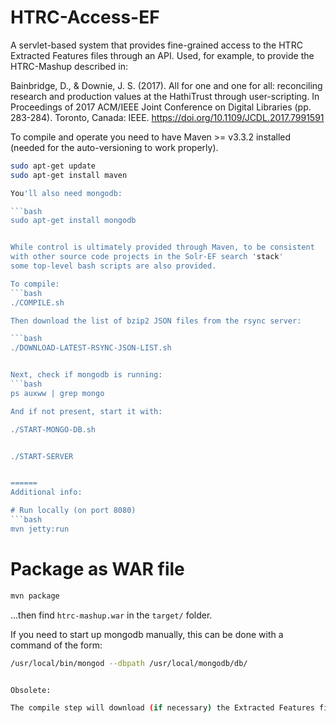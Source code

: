 # HTRC-Access-EF

A servlet-based system that provides fine-grained access to the HTRC Extracted
Features files through an API.  Used, for example, to provide the HTRC-Mashup
described in:

  Bainbridge, D., & Downie, J. S. (2017). All for one and one for all:
  reconciling research and production values at the HathiTrust through
  user-scripting. In Proceedings of 2017 ACM/IEEE Joint Conference on
  Digital Libraries (pp. 283-284). Toronto, Canada:
  IEEE. https://doi.org/10.1109/JCDL.2017.7991591

To compile and operate you need to have Maven >= v3.3.2 installed
(needed for the auto-versioning to work properly).

```bash
sudo apt-get update
sudo apt-get install maven

You'll also need mongodb:

```bash
sudo apt-get install mongodb


While control is ultimately provided through Maven, to be consistent
with other source code projects in the Solr-EF search 'stack'
some top-level bash scripts are also provided.

To compile:
```bash
./COMPILE.sh

Then download the list of bzip2 JSON files from the rsync server:

```bash
./DOWNLOAD-LATEST-RSYNC-JSON-LIST.sh


Next, check if mongodb is running:
```bash
ps auxww | grep mongo

And if not present, start it with:

./START-MONGO-DB.sh


./START-SERVER


======
Additional info:

# Run locally (on port 8080)
```bash
mvn jetty:run
```
# Package as WAR file
```bash
mvn package
```
...then find `htrc-mashup.war` in the `target/` folder.

If you need to start up mongodb manually, this can be done with a command
of the form:
```bash
/usr/local/bin/mongod --dbpath /usr/local/mongodb/db/


Obsolete:

The compile step will download (if necessary) the Extracted Features file listing which is quite big, so it might take a while.


